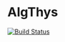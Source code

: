 # AlgThys

[![Build Status](https://github.com/cbw124/alg-thys/workflows/CI/badge.svg)](https://github.com/cbw124/alg-thys/actions)
